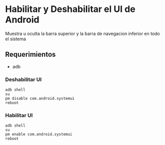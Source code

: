 # Habilitar y Deshabilitar el UI de Android
Muestra u oculta la barra superior y la barra de navegacion inferior en todo el sistema

## Requerimientos
- adb

### Deshabilitar UI
```shell
adb shell
su 
pm disable com.android.systemui
reboot
```
### Habilitar UI
```shell
adb shell
su
pm enable com.android.systemui
reboot
```